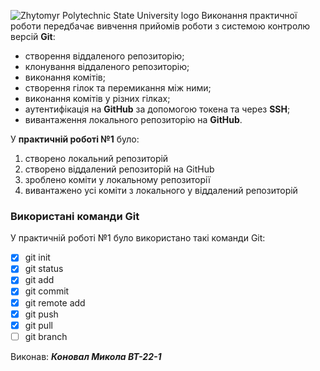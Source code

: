 ![Zhytomyr Polytechnic State University logo](https://media.ztu.edu.ua/wp-content/uploads/2020/02/Group-6-1-1536x465.png)
Виконання практичної роботи передбачає вивчення прийомів роботи з системою контролю версій **Git**:
+ створення віддаленого репозиторію;
+ клонування віддаленого репозиторію;
+ виконання комітів;
+ створення гілок та перемикання між ними;
+ виконання комітів у різних гілках;
+ аутентифікація на **GitHub** за допомогою токена та через **SSH**;
+ вивантаження локального репозиторію на **GitHub**.

У **практичній роботі №1** було:

1. створено локальний репозиторій
1. створено віддалений репозиторій на GitHub
1. зроблено коміти у локальному репозиторії
1. вивантажено усі коміти з локального у віддалений репозиторій

### Використані команди Git
У практичній роботі №1 було використано такі команди Git:
- [x] git init
- [x] git status
- [x] git add
- [x] git commit
- [x] git remote add
- [x] git push
- [x] git pull
- [ ] git branch

Виконав: ***Коновал Микола ВТ-22-1***
